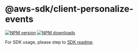 # @aws-sdk/client-personalize-events

[![NPM version](https://img.shields.io/npm/v/@aws-sdk/client-personalize-events/rc.svg)](https://www.npmjs.com/package/@aws-sdk/client-personalize-events)
[![NPM downloads](https://img.shields.io/npm/dm/@aws-sdk/client-personalize-events.svg)](https://www.npmjs.com/package/@aws-sdk/client-personalize-events)

For SDK usage, please step to [SDK readme](https://github.com/aws/aws-sdk-js-v3).
